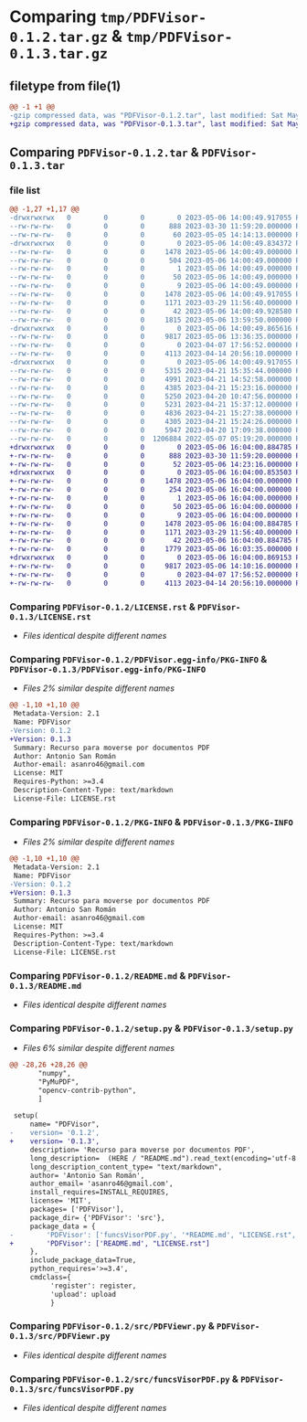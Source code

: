 # Comparing `tmp/PDFVisor-0.1.2.tar.gz` & `tmp/PDFVisor-0.1.3.tar.gz`

## filetype from file(1)

```diff
@@ -1 +1 @@
-gzip compressed data, was "PDFVisor-0.1.2.tar", last modified: Sat May  6 14:00:49 2023, max compression
+gzip compressed data, was "PDFVisor-0.1.3.tar", last modified: Sat May  6 16:04:00 2023, max compression
```

## Comparing `PDFVisor-0.1.2.tar` & `PDFVisor-0.1.3.tar`

### file list

```diff
@@ -1,27 +1,17 @@
-drwxrwxrwx   0        0        0        0 2023-05-06 14:00:49.917055 PDFVisor-0.1.2/
--rw-rw-rw-   0        0        0      888 2023-03-30 11:59:20.000000 PDFVisor-0.1.2/LICENSE.rst
--rw-rw-rw-   0        0        0       60 2023-05-05 14:14:13.000000 PDFVisor-0.1.2/MANIFEST.in
-drwxrwxrwx   0        0        0        0 2023-05-06 14:00:49.834372 PDFVisor-0.1.2/PDFVisor.egg-info/
--rw-rw-rw-   0        0        0     1478 2023-05-06 14:00:49.000000 PDFVisor-0.1.2/PDFVisor.egg-info/PKG-INFO
--rw-rw-rw-   0        0        0      504 2023-05-06 14:00:49.000000 PDFVisor-0.1.2/PDFVisor.egg-info/SOURCES.txt
--rw-rw-rw-   0        0        0        1 2023-05-06 14:00:49.000000 PDFVisor-0.1.2/PDFVisor.egg-info/dependency_links.txt
--rw-rw-rw-   0        0        0       50 2023-05-06 14:00:49.000000 PDFVisor-0.1.2/PDFVisor.egg-info/requires.txt
--rw-rw-rw-   0        0        0        9 2023-05-06 14:00:49.000000 PDFVisor-0.1.2/PDFVisor.egg-info/top_level.txt
--rw-rw-rw-   0        0        0     1478 2023-05-06 14:00:49.917055 PDFVisor-0.1.2/PKG-INFO
--rw-rw-rw-   0        0        0     1171 2023-03-29 11:56:40.000000 PDFVisor-0.1.2/README.md
--rw-rw-rw-   0        0        0       42 2023-05-06 14:00:49.928580 PDFVisor-0.1.2/setup.cfg
--rw-rw-rw-   0        0        0     1815 2023-05-06 13:59:50.000000 PDFVisor-0.1.2/setup.py
-drwxrwxrwx   0        0        0        0 2023-05-06 14:00:49.865616 PDFVisor-0.1.2/src/
--rw-rw-rw-   0        0        0     9817 2023-05-06 13:36:35.000000 PDFVisor-0.1.2/src/PDFViewr.py
--rw-rw-rw-   0        0        0        0 2023-04-07 17:56:52.000000 PDFVisor-0.1.2/src/__init__.py
--rw-rw-rw-   0        0        0     4113 2023-04-14 20:56:10.000000 PDFVisor-0.1.2/src/funcsVisorPDF.py
-drwxrwxrwx   0        0        0        0 2023-05-06 14:00:49.917055 PDFVisor-0.1.2/src/img/
--rw-rw-rw-   0        0        0     5315 2023-04-21 15:35:44.000000 PDFVisor-0.1.2/src/img/avanceDeshabilitado.png
--rw-rw-rw-   0        0        0     4991 2023-04-21 14:52:58.000000 PDFVisor-0.1.2/src/img/avanceHighlight.png
--rw-rw-rw-   0        0        0     4385 2023-04-21 15:23:16.000000 PDFVisor-0.1.2/src/img/avanceHighlightPressed.png
--rw-rw-rw-   0        0        0     5250 2023-04-20 10:47:56.000000 PDFVisor-0.1.2/src/img/avanceNormal.png
--rw-rw-rw-   0        0        0     5231 2023-04-21 15:37:12.000000 PDFVisor-0.1.2/src/img/retroDeshabilitado.png
--rw-rw-rw-   0        0        0     4836 2023-04-21 15:27:38.000000 PDFVisor-0.1.2/src/img/retroHighlight.png
--rw-rw-rw-   0        0        0     4305 2023-04-21 15:24:26.000000 PDFVisor-0.1.2/src/img/retroHighlightPressed.png
--rw-rw-rw-   0        0        0     5947 2023-04-20 17:09:38.000000 PDFVisor-0.1.2/src/img/retroNormal.png
--rw-rw-rw-   0        0        0  1206884 2022-05-07 05:19:20.000000 PDFVisor-0.1.2/src/times.ttf
+drwxrwxrwx   0        0        0        0 2023-05-06 16:04:00.884785 PDFVisor-0.1.3/
+-rw-rw-rw-   0        0        0      888 2023-03-30 11:59:20.000000 PDFVisor-0.1.3/LICENSE.rst
+-rw-rw-rw-   0        0        0       52 2023-05-06 14:23:16.000000 PDFVisor-0.1.3/MANIFEST.in
+drwxrwxrwx   0        0        0        0 2023-05-06 16:04:00.853503 PDFVisor-0.1.3/PDFVisor.egg-info/
+-rw-rw-rw-   0        0        0     1478 2023-05-06 16:04:00.000000 PDFVisor-0.1.3/PDFVisor.egg-info/PKG-INFO
+-rw-rw-rw-   0        0        0      254 2023-05-06 16:04:00.000000 PDFVisor-0.1.3/PDFVisor.egg-info/SOURCES.txt
+-rw-rw-rw-   0        0        0        1 2023-05-06 16:04:00.000000 PDFVisor-0.1.3/PDFVisor.egg-info/dependency_links.txt
+-rw-rw-rw-   0        0        0       50 2023-05-06 16:04:00.000000 PDFVisor-0.1.3/PDFVisor.egg-info/requires.txt
+-rw-rw-rw-   0        0        0        9 2023-05-06 16:04:00.000000 PDFVisor-0.1.3/PDFVisor.egg-info/top_level.txt
+-rw-rw-rw-   0        0        0     1478 2023-05-06 16:04:00.884785 PDFVisor-0.1.3/PKG-INFO
+-rw-rw-rw-   0        0        0     1171 2023-03-29 11:56:40.000000 PDFVisor-0.1.3/README.md
+-rw-rw-rw-   0        0        0       42 2023-05-06 16:04:00.884785 PDFVisor-0.1.3/setup.cfg
+-rw-rw-rw-   0        0        0     1779 2023-05-06 16:03:35.000000 PDFVisor-0.1.3/setup.py
+drwxrwxrwx   0        0        0        0 2023-05-06 16:04:00.869153 PDFVisor-0.1.3/src/
+-rw-rw-rw-   0        0        0     9817 2023-05-06 14:10:16.000000 PDFVisor-0.1.3/src/PDFViewr.py
+-rw-rw-rw-   0        0        0        0 2023-04-07 17:56:52.000000 PDFVisor-0.1.3/src/__init__.py
+-rw-rw-rw-   0        0        0     4113 2023-04-14 20:56:10.000000 PDFVisor-0.1.3/src/funcsVisorPDF.py
```

### Comparing `PDFVisor-0.1.2/LICENSE.rst` & `PDFVisor-0.1.3/LICENSE.rst`

 * *Files identical despite different names*

### Comparing `PDFVisor-0.1.2/PDFVisor.egg-info/PKG-INFO` & `PDFVisor-0.1.3/PDFVisor.egg-info/PKG-INFO`

 * *Files 2% similar despite different names*

```diff
@@ -1,10 +1,10 @@
 Metadata-Version: 2.1
 Name: PDFVisor
-Version: 0.1.2
+Version: 0.1.3
 Summary: Recurso para moverse por documentos PDF
 Author: Antonio San Román
 Author-email: asanro46@gmail.com
 License: MIT
 Requires-Python: >=3.4
 Description-Content-Type: text/markdown
 License-File: LICENSE.rst
```

### Comparing `PDFVisor-0.1.2/PKG-INFO` & `PDFVisor-0.1.3/PKG-INFO`

 * *Files 2% similar despite different names*

```diff
@@ -1,10 +1,10 @@
 Metadata-Version: 2.1
 Name: PDFVisor
-Version: 0.1.2
+Version: 0.1.3
 Summary: Recurso para moverse por documentos PDF
 Author: Antonio San Román
 Author-email: asanro46@gmail.com
 License: MIT
 Requires-Python: >=3.4
 Description-Content-Type: text/markdown
 License-File: LICENSE.rst
```

### Comparing `PDFVisor-0.1.2/README.md` & `PDFVisor-0.1.3/README.md`

 * *Files identical despite different names*

### Comparing `PDFVisor-0.1.2/setup.py` & `PDFVisor-0.1.3/setup.py`

 * *Files 6% similar despite different names*

```diff
@@ -28,26 +28,26 @@
       "numpy",
       "PyMuPDF",
       "opencv-contrib-python",
       ] 
 
 setup(
     name= "PDFVisor",
-    version= '0.1.2',
+    version= '0.1.3',
     description= 'Recurso para moverse por documentos PDF',
     long_description=  (HERE / "README.md").read_text(encoding='utf-8'),
     long_description_content_type= "text/markdown",
     author= 'Antonio San Román',
     author_email= 'asanro46@gmail.com',
     install_requires=INSTALL_REQUIRES,
     license= 'MIT',
     packages= ['PDFVisor'],
     package_dir= {'PDFVisor': 'src'},
     package_data = {
-        'PDFVisor': ['funcsVisorPDF.py', '*README.md', "LICENSE.rst", "MANIFEST.in"]
+        'PDFVisor': ['README.md', "LICENSE.rst"]
     },
     include_package_data=True,
     python_requires='>=3.4',
     cmdclass={
          'register': register,
          'upload': upload
          }
```

### Comparing `PDFVisor-0.1.2/src/PDFViewr.py` & `PDFVisor-0.1.3/src/PDFViewr.py`

 * *Files identical despite different names*

### Comparing `PDFVisor-0.1.2/src/funcsVisorPDF.py` & `PDFVisor-0.1.3/src/funcsVisorPDF.py`

 * *Files identical despite different names*

